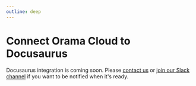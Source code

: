 ```yaml
---
outline: deep
---
```


# Connect Orama Cloud to Docusaurus

Docusaurus integration is coming soon. Please [contact us](mailto:info@oramasearch.com) or [join our Slack channel](https://orama.to/slack) if you want to be notified when it's ready.
